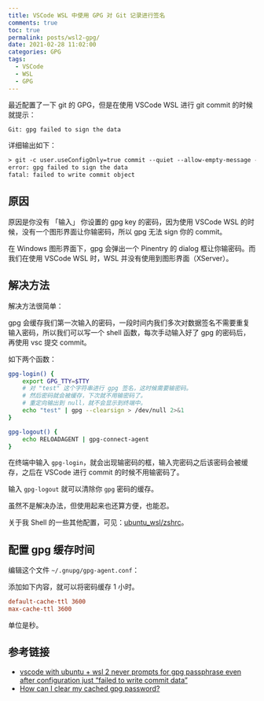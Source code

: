 ```yaml
---
title: VSCode WSL 中使用 GPG 对 Git 记录进行签名
comments: true
toc: true
permalink: posts/wsl2-gpg/
date: 2021-02-28 11:02:00
categories: GPG
tags:
  - VSCode
  - WSL
  - GPG
---
```


最近配置了一下 git 的 GPG，但是在使用 VSCode WSL 进行 git commit 的时候就提示：

```txt
Git: gpg failed to sign the data
```

详细输出如下：

```txt
> git -c user.useConfigOnly=true commit --quiet --allow-empty-message --file -
error: gpg failed to sign the data
fatal: failed to write commit object
```

<!-- more -->

## 原因

原因是你没有 「输入」 你设置的 gpg key 的密码，因为使用 VSCode WSL 的时候，没有一个图形界面让你输密码，所以 gpg 无法 sign 你的 commit。

在 Windows 图形界面下，gpg 会弹出一个 Pinentry 的 dialog 框让你输密码。而我们在使用 VSCode WSL 时，WSL 并没有使用到图形界面（XServer）。

## 解决方法

解决方法很简单：

gpg 会缓存我们第一次输入的密码，一段时间内我们多次对数据签名不需要重复输入密码，所以我们可以写一个 shell 函数，每次手动输入好了 gpg 的密码后，再使用 vsc 提交 commit。

如下两个函数：

```sh
gpg-login() {
    export GPG_TTY=$TTY
    # 对 "test" 这个字符串进行 gpg 签名，这时候需要输密码。
    # 然后密码就会被缓存，下次就不用输密码了。
    # 重定向输出到 null，就不会显示到终端中。
    echo "test" | gpg --clearsign > /dev/null 2>&1
}

gpg-logout() {
    echo RELOADAGENT | gpg-connect-agent
}
```

在终端中输入 `gpg-login`，就会出现输密码的框，输入完密码之后该密码会被缓存，之后在 VSCode 进行 commit 的时候不用输密码了。

输入 `gpg-logout` 就可以清除你 `gpg` 密码的缓存。

虽然不是解决办法，但使用起来也还算方便，也能忍。

关于我 Shell 的一些其他配置，可见：[ubuntu_wsl/zshrc](https://github.com/lengthmin/dotfiles/blob/master/ubuntu_wsl/zshrc)。

## 配置 gpg 缓存时间

编辑这个文件 `~/.gnupg/gpg-agent.conf`：

添加如下内容，就可以将密码缓存 1 小时。

```conf
default-cache-ttl 3600
max-cache-ttl 3600
```

单位是秒。

## 参考链接

- [vscode with ubuntu + wsl 2 never prompts for gpg passphrase even after configuration just “failed to write commit data”](https://stackoverflow.com/questions/61939216/vscode-with-ubuntu-wsl-2-never-prompts-for-gpg-passphrase-even-after-configura)
- [How can I clear my cached gpg password?](https://askubuntu.com/questions/349238/how-can-i-clear-my-cached-gpg-password)
